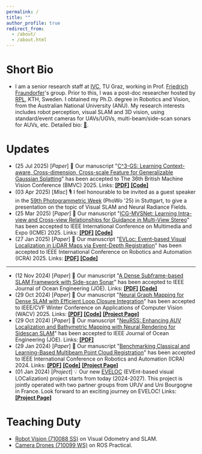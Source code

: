 ```yaml
---
permalink: /
title: ""
author_profile: true
redirect_from: 
  - /about/
  - /about.html
---
```


# Short Bio

* I am a senior research staff at [IVC](https://www.tugraz.at/institute/icg/home), TU Graz, working in Prof. [Friedrich Fraundorfer](https://www.tugraz.at/institute/icg/research/team-fraundorfer/people/friedrich-fraundorfer/)'s group. Prior to this, I was a post-doc researcher hosted by [RPL](https://www.kth.se/is/rpl), KTH, Sweden. I obtained my Ph.D. degree in Robotics and Vision, from the Australian National University (ANU). My research interests includes robot perception, visual SLAM and 3D vision, using standard/event cameras for UAVs/UGVs, multi-beam/side-scan sonars for AUVs, etc. Detailed bio: [📝](http://halajun.github.io/files/junzhang_cv.pdf).

<!-- * I am a Ph.D. candidate of the [College of Engineering and Computer Science](https://cecs.anu.edu.au/) at [Australian National University](https://www.anu.edu.au/), advised by Dr. [Viorela Ila](http://viorelaila.net/) and Prof. [Robert Mahony](https://users.cecs.anu.edu.au/~Robert.Mahony/). <br> 
[[My Curriculum Vitae](http://halajun.github.io/files/junzhang_cv.pdf)] [[My Google Scholar](https://scholar.google.com.au/citations?user=DSKW47kAAAAJ&hl=en)]
* I received my B.Eng. and M.Sc.Eng. Degrees in [Northwestern Polytechnical University](https://en.nwpu.edu.cn/). My postgraduate research advisors are Prof. [Zhenbao Liu](http://www.liuzhenbao.com/) and Prof. [Shuhui Bu](http://www.adv-ci.com/blog/about-me/). During my master's period, I spent one and half years in the [Institute of Computer Science and Technology](http://www.icst.pku.edu.cn/english/home/index.htm), [Peking University](http://english.pku.edu.cn/) as a visiting researcher, supervised by Prof. [Zouhui Lian](http://www.icst.pku.edu.cn/zlian/).
* My research interests lie in the area of robotic vision, particularly in visual odometry/SLAM, structure from motion, 3D vision, and motion field, etc. Please check my [Research Page](https://halajun.github.io/publications/) for more details.
* When I’m not doing research I enjoy a variety of hobbies, especially playing soccer and photography. I am also interested in trying new things :-) -->

# Updates

* (25 Jul 2025) \[<em>Paper</em>\] 🔔 Our manuscript "[C^3-GS: Learning Context-aware, Cross-dimension, Cross-scale Feature for Generalizable Gaussian Splatting](https://arxiv.org/abs/2508.20754)" has been accepted to The 36th British Machine Vision Conference (BMVC) 2025. Links: <a href="https://arxiv.org/pdf/2508.20754" target="_blank"><b>[PDF]</b></a> <a href="https://github.com/YuhsiHu/C3-GS" target="_blank"><b>[Code]</b></a>
* (03 Apr 2025) \[<em>Misc</em>\] 🎙️ I feel honourable to be invited as a guest speaker in the [59th Photogrammetric Week](https://phowo.ifp.uni-stuttgart.de) (PhoWo '25) in Stuttgart, to give a presentation on the topic of Visual SLAM and Neural Radiance Fields.
* (25 Mar 2025) \[<em>Paper</em>\] 🔔 Our manuscript "[ICG-MVSNet: Learning Intra-view and Cross-view Relationships for Guidance in Multi-View Stereo](https://arxiv.org/abs/2503.21525)" has been accepted to IEEE International Conference on Multimedia and Expo (ICME) 2025. Links: <a href="https://arxiv.org/pdf/2503.21525" target="_blank"><b>[PDF]</b></a> <a href="https://github.com/YuhsiHu/ICG-MVSNet" target="_blank"><b>[Code]</b></a>
* (27 Jan 2025) \[<em>Paper</em>\] 🔔 Our manuscript "[EVLoc: Event-based Visual Localization in LiDAR Maps via Event-Depth Registration](https://www.arxiv.org/abs/2503.00167)" has been accepted to IEEE International Conference on Robotics and Automation (ICRA) 2025. Links: <a href="https://www.arxiv.org/pdf/2503.00167" target="_blank"><b>[PDF]</b></a> <a href="https://github.com/EasonChen99/EVLoc" target="_blank"><b>[Code]</b></a>

---

* (12 Nov 2024) \[<em>Paper</em>\] 📣 Our manuscript "[A Dense Subframe-based SLAM Framework with Side-scan Sonar](https://arxiv.org/abs/2312.13802)" has been accepted to IEEE Journal of Ocean Engineering (JOE). 
Links: <a href="https://arxiv.org/pdf/2312.13802" target="_blank"><b>[PDF]</b></a> <a href="https://github.com/halajun/acoustic_slam" target="_blank"><b>[Code]</b></a>
* (29 Oct 2024) \[<em>Paper</em>\] 🔔 Our manuscript "[Neural Graph Mapping for Dense SLAM with Efficient Loop Closure Integration](https://arxiv.org/abs/2405.03633)" has been accepted to IEEE/CVF Winter Conference on Applications of Computer Vision (WACV) 2025. Links: <a href="https://arxiv.org/pdf/2405.03633" target="_blank"><b>[PDF]</b></a> <a href="https://github.com/KTH-RPL/neural_graph_mapping" target="_blank"><b>[Code]</b></a> <a href="https://kth-rpl.github.io/neural_graph_mapping/" target="_blank"><b>[Project Page]</b></a>
* (29 Oct 2024) \[<em>Paper</em>\] 📣 Our manuscript "[NeuRSS: Enhancing AUV Localization and Bathymetric Mapping with Neural Rendering for Sidescan SLAM](https://arxiv.org/abs/2405.05807)" has been accepted to IEEE Journal of Ocean Engineering (JOE). Links: <a href="https://arxiv.org/pdf/2405.05807" target="_blank"><b>[PDF]</b></a>
* (29 Jan 2024) \[<em>Paper</em>\] 🔔 Our manuscript "[Benchmarking Classical and Learning-Based Multibeam Point Cloud Registration](https://arxiv.org/abs/2405.06279)" has been accepted to IEEE International Conference on Robotics and Automation (ICRA) 2024. Links: <a href="https://arxiv.org/pdf/2405.06279" target="_blank"><b>[PDF]</b></a> <a href="https://github.com/luxiya01/mbes-registration-data" target="_blank"><b>[Code]</b></a> <a href="https://luxiya01.github.io/mbes-registration-project-page/" target="_blank"><b>[Project Page]</b></a>
* (01 Jan 2024) \[<em>Project</em>\] 💡 Our new [EVELOC](https://www.tugraz.at/institute/icg/research/team-fraundorfer/research-projects/eveloc) (EVEnt-based visual LOCalization) project starts from today (2024-2027). This project is jointly operated with two partner groups from UPJV and Uni Bourgogne in France. Look forward to an exciting journey on EVELOC! Links: <a href="https://www.tugraz.at/institute/icg/research/team-fraundorfer/research-projects/eveloc" target="_blank"><b>[Project Page]</b></a>

# Teaching Duty

* [Robot Vision (710088 SS)](https://www.tugraz.at/institute/icg/teaching/coursepages/710088-robotvision) on Visual Odometry and SLAM.
* [Camera Drones (710099 WS)](https://www.tugraz.at/institute/icg/teaching/coursepages/710099-cameradrones) on ROS Practical.

<!-- * (13 Dec 2023) I recently relocate from Stockholm to Graz, Austria. -->

<!-- * We have one tutorial paper accepted in CDC 2020! (10 Sep 2020)
* We have one paper accepted in IROS 2020! (01 July 2020) -->
<!-- * <span style="color:red">My PhD program is coming to the end soon and I am now looking for Post-doctoral position and job opportunities. Please feel free to contact me if you are interested in recruiting me.</span> (July 2020) -->
<!-- * Our new work VDO-SLAM is released in public now! Please check the available resources (Code/Paper/Video) [HERE](https://github.com/halajun/VDO_SLAM). (30 May 2020)
* We have one paper accepted in ICRA 2020! (27 Jan 2020) -->

<!-- <p align="center">
  <img src="https://halajun.github.io/images/bg.JPG?raw=false" alt="Photo" style="width: 5131px;"/> 
</p> -->

<!-- # Publications

* <b>Equivariant Visual Odometry in the Wild</b> <br> 
Robert Mahony, Pieter van Goor, Mina Henein, Ryan Pike, <b>Jun Zhang</b> and Yonhon Ng. 
<i>The IEEE Conference on Decision and Control (CDC)</i>. <b>CDC Tutorial 2020 (to appear)</b>.
* <b>VDO-SLAM: A Visual Dynamic Object-aware SLAM System</b> <br> 
<b>Jun Zhang\*</b>, Mina Henein\*, Robert Mahony and Viorela Ila. 
<i>The International Journal of Robotics Research</i>. <b>IJRR (Under Review)</b>.
<a href="https://arxiv.org/abs/2005.11052" target="_blank"><b>[ArXiv]</b></a>
<a href="https://github.com/halajun/VDO_SLAM" target="_blank"><b>[Code]</b></a>
<a href="https://drive.google.com/file/d/1PbL4KiJ3sUhxyJSQPZmRP6mgi9dIC0iu/view" target="_blank"><b>[Video]</b></a>
<a href="https://halajun.github.io/files/zhang20vdoslam.txt" target="_blank"><b>[BibTex]</b></a>
* <b>Robust Ego and Object 6-DoF Motion Estimation and Tracking</b> <br> 
<b>Jun Zhang</b>, Mina Henein, Robert Mahony and Viorela Ila. 
<i>The IEEE/RSJ International Conference on Intelligent Robots and Systems</i>. <b>IROS 2020</b>.
<a href="https://arxiv.org/abs/2007.13993" target="_blank"><b>[ArXiv]</b></a>
<a href="https://github.com/halajun/multimot_track" target="_blank"><b>[Code]</b></a>
<a href="https://halajun.github.io/files/zhang20iros.txt" target="_blank"><b>[BibTex]</b></a>
* <b>Dynamic SLAM: The Need For Speed</b> <br> 
Mina Henein, <b>Jun Zhang</b>, Robert Mahony and Viorela Ila. 
<i>The International Conference on Robotics and Automation</i>. <b>ICRA 2020</b>.
<a href="https://arxiv.org/abs/2002.08584" target="_blank"><b>[ArXiv]</b></a>
<a href="https://halajun.github.io/files/henein20icra.txt" target="_blank"><b>[BibTex]</b></a>
* <b>[Multi-frame Motion Segmentation for Dynamic Scene Modelling](http://halajun.github.io/files/acra18zhang.pdf)</b> <br> 
<b>Jun Zhang</b> and Viorela Ila. 
<i>The 20th Australasian Conference on Robotics and Automation</i>. <b>ACRA 2018</b>.
<a href="https://halajun.github.io/files/zhang18acra.txt" target="_blank"><b>[BibTex]</b></a>
* <b>[Robust Visual Odometry in Underwater Environment](http://halajun.github.io/files/ocean18zhang.pdf)</b> <br> 
<b>Jun Zhang</b>, Viorela Ila, Laurent Kneip. 
<i>OCEANS'18 MTS/IEEE Kobe / Techno-Ocean 2018</i>. <b>OCEANS 2018</b>.
<a href="https://halajun.github.io/files/zhang18oceans.txt" target="_blank"><b>[BibTex]</b></a>

# Previous Works

* <b>[SHREC’15 Track: Non-rigid 3D Shape Retrieval](http://halajun.github.io/files/3dor15lian.pdf)</b> <br> 
Zouhui Lian, <b>Jun Zhang</b> and et al. 
<i>Eurographics Workshop on 3D Object Retrieval</i>. <b>3DOR 2015</b>.
<a href="http://www.icst.pku.edu.cn/zlian/representa/3d15/index.htm" target="_blank"><b>[Dataset]</b></a>
<a href="https://halajun.github.io/files/lian15nonrigid.txt" target="_blank"><b>[BibTex]</b></a>
* <b>[CEFM: A Heuristic Mesh Segmentation Method based on Convexity Estimation and Fast Marching](http://halajun.github.io/files/grapp15zhang.pdf)</b> <br> 
<b>Jun Zhang</b>, Zouhui Lian, Zhenbao Liu, Jianguo Xiao. 
<i>Proceedings of the 10th International Conference on Computer Graphics Theory and Applications</i>. <b>GRAPP 2015</b>.
<a href="https://halajun.github.io/files/zhang15grapp.txt" target="_blank"><b>[BibTex]</b></a>

[\* denotes equal contribution]&emsp;

Skills
======
* Programming: C++; Matlab; Python;
* Softwares: MeshLab; 3DMax; Geomagic;
* Languages: Mandarin; English; Hainanese;

Honors & Awards
======
* Award of ACRV HDR Scholarship Top-up, ANU, ACRV, 2019-2020
* Award of PhD Scholarship and University Research Scholarship, ANU, 2016-2020
* Award of the Second Prize of the National Scholarship, NWPU, 2012-2014
* Award of the Third Prize of the Mathematical Contest in Modelling, NWPU, 2009

# Academic Services
* Reviewer for robotics academic conferences and journals: IROS, ICRA, TASE. -->

<!-- # Colorful Life
* When I’m not doing research I enjoy a variety of hobbies, especially playing soccer and photography. I am also interested in trying new things. -->




